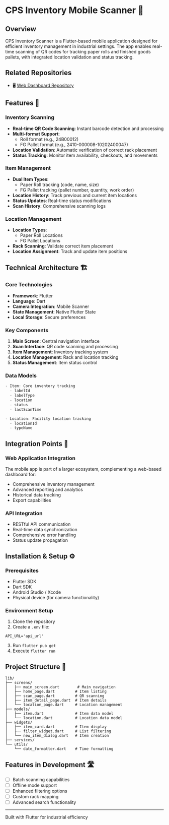 # CPS Inventory Mobile Scanner 📱

## Overview
CPS Inventory Scanner is a Flutter-based mobile application designed for efficient inventory management in industrial settings. The app enables real-time scanning of QR codes for tracking paper rolls and finished goods pallets, with integrated location validation and status tracking.

## Related Repositories
- 🖥️ [Web Dashboard Repository](https://github.com/dzker/CPS-X-4.0_Frontend)

## Features 🌟

### Inventory Scanning
- **Real-time QR Code Scanning**: Instant barcode detection and processing
- **Multi-format Support**: 
  - Roll format (e.g., 24B00012)
  - FG Pallet format (e.g., 2410-000008-10202400047)
- **Location Validation**: Automatic verification of correct rack placement
- **Status Tracking**: Monitor item availability, checkouts, and movements

### Item Management
- **Dual Item Types**:
  - Paper Roll tracking (code, name, size)
  - FG Pallet tracking (pallet number, quantity, work order)
- **Location History**: Track previous and current item locations
- **Status Updates**: Real-time status modifications
- **Scan History**: Comprehensive scanning logs

### Location Management
- **Location Types**:
  - Paper Roll Locations
  - FG Pallet Locations
- **Rack Scanning**: Validate correct item placement
- **Location Assignment**: Track and update item positions

## Technical Architecture 🏗️

### Core Technologies
- **Framework**: Flutter
- **Language**: Dart
- **Camera Integration**: Mobile Scanner
- **State Management**: Native Flutter State
- **Local Storage**: Secure preferences

### Key Components
1. **Main Screen**: Central navigation interface
2. **Scan Interface**: QR code scanning and processing
3. **Item Management**: Inventory tracking system
4. **Location Management**: Rack and location tracking
5. **Status Management**: Item status control

### Data Models
```dart
- Item: Core inventory tracking
  - labelId
  - labelType
  - location
  - status
  - lastScanTime

- Location: Facility location tracking
  - locationId
  - typeName
```

## Integration Points 🔄

### Web Application Integration
The mobile app is part of a larger ecosystem, complementing a web-based dashboard for:
- Comprehensive inventory management
- Advanced reporting and analytics
- Historical data tracking
- Export capabilities

### API Integration
- RESTful API communication
- Real-time data synchronization
- Comprehensive error handling
- Status update propagation

## Installation & Setup ⚙️

### Prerequisites
- Flutter SDK
- Dart SDK
- Android Studio / Xcode
- Physical device (for camera functionality)

### Environment Setup
1. Clone the repository
2. Create a `.env` file:
```
API_URL='api_url'
```
3. Run `flutter pub get`
4. Execute `flutter run`

## Project Structure 📁
```
lib/
├── screens/
│   ├── main_screen.dart        # Main navigation
│   ├── home_page.dart         # Item listing
│   ├── scan_page.dart         # QR scanning
│   ├── item_detail_page.dart  # Item details
│   └── location_page.dart     # Location management
├── models/
│   ├── item.dart              # Item data model
│   └── location.dart          # Location data model
├── widgets/
│   ├── item_card.dart         # Item display
│   ├── filter_widget.dart     # List filtering
│   └── new_item_dialog.dart   # Item creation
├── services/
└── utils/
    └── date_formatter.dart    # Time formatting
```

## Features in Development 🛣️

- [ ] Batch scanning capabilities
- [ ] Offline mode support
- [ ] Enhanced filtering options
- [ ] Custom rack mapping
- [ ] Advanced search functionality

---
Built with Flutter for industrial efficiency
